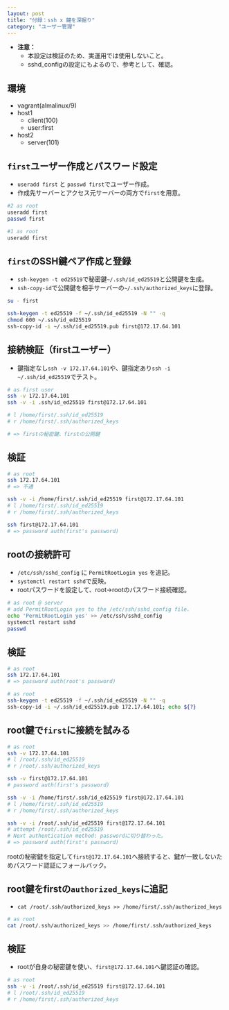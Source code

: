 ```yaml
---
layout: post
title: "付録：ssh x 鍵を深掘り"
category: "ユーザー管理"
---
```


- **注意：**
  - 本設定は検証のため、実運用では使用しないこと。
  - sshd_configの設定にもよるので、参考として、確認。

## 環境

- vagrant(almalinux/9)
- host1
  - client(100)
  - user:first
- host2
  - server(101)

## `first`ユーザー作成とパスワード設定

* `useradd first` と `passwd first`でユーザー作成。
* 作成先サーバーとアクセス元サーバーの両方で`first`を用意。

```sh
#2 as root
useradd first
passwd first
```

```sh
#1 as root
useradd first
```

## `first`のSSH鍵ペア作成と登録

* `ssh-keygen -t ed25519`で秘密鍵`~/.ssh/id_ed25519`と公開鍵を生成。
* `ssh-copy-id`で公開鍵を相手サーバーの`~/.ssh/authorized_keys`に登録。

```sh
su - first

ssh-keygen -t ed25519 -f ~/.ssh/id_ed25519 -N "" -q
chmod 600 ~/.ssh/id_ed25519
ssh-copy-id -i ~/.ssh/id_ed25519.pub first@172.17.64.101
```

## 接続検証（firstユーザー）

* 鍵指定なし`ssh -v 172.17.64.101`や、鍵指定あり`ssh -i ~/.ssh/id_ed25519`でテスト。

```sh
# as first user
ssh -v 172.17.64.101
ssh -v -i .ssh/id_ed25519 first@172.17.64.101

# l /home/first/.ssh/id_ed25519
# r /home/first/.ssh/authorized_keys

# => firstの秘密鍵、firstの公開鍵
```

## 検証

```sh
# as root
ssh 172.17.64.101
# => 不通

ssh -v -i /home/first/.ssh/id_ed25519 first@172.17.64.101
# l /home/first/.ssh/id_ed25519
# r /home/first/.ssh/authorized_keys

ssh first@172.17.64.101
# => password auth(first's password)
```

## rootの接続許可

* `/etc/ssh/sshd_config` に `PermitRootLogin yes` を追記。
* `systemctl restart sshd`で反映。
* rootパスワードを設定して、root→rootのパスワード接続確認。

```sh
# as root @ server
# add PermitRootLogin yes to the /etc/ssh/sshd_config file.
echo 'PermitRootLogin yes' >> /etc/ssh/sshd_config
systemctl restart sshd
passwd
```

## 検証

```sh
# as root
ssh 172.17.64.101
# => password auth(root's password)
```

```sh
# as root
ssh-keygen -t ed25519 -f ~/.ssh/id_ed25519 -N "" -q
ssh-copy-id -i ~/.ssh/id_ed25519.pub 172.17.64.101; echo ${?}
```

## root鍵で`first`に接続を試みる

```sh
# as root
ssh -v 172.17.64.101
# l /root/.ssh/id_ed25519
# r /root/.ssh/authorized_keys

ssh -v first@172.17.64.101
# password auth(first's password)

ssh -v -i /home/first/.ssh/id_ed25519 first@172.17.64.101
# l /home/first/.ssh/id_ed25519
# r /home/first/.ssh/authorized_keys

ssh -v -i /root/.ssh/id_ed25519 first@172.17.64.101
# attempt /root/.ssh/id_ed25519
# Next authentication method: passwordに切り替わった。
# => password auth(first's password)
```

rootの秘密鍵を指定して`first@172.17.64.101`へ接続すると、鍵が一致しないためパスワード認証にフォールバック。

## root鍵をfirstの`authorized_keys`に追記

* `cat /root/.ssh/authorized_keys >> /home/first/.ssh/authorized_keys`

```sh
# as root
cat /root/.ssh/authorized_keys >> /home/first/.ssh/authorized_keys
```


## 検証

* rootが自身の秘密鍵を使い、`first@172.17.64.101`へ鍵認証の確認。

```sh
# as root
ssh -v -i /root/.ssh/id_ed25519 first@172.17.64.101
# l /root/.ssh/id_ed25519
# r /home/first/.ssh/authorized_keys
```
